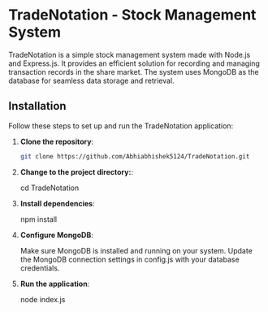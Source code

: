 # TradeNotation - Stock Management System

TradeNotation is a simple stock management system made with Node.js and Express.js. It provides an efficient solution for recording and managing transaction records in the share market. The system uses MongoDB as the database for seamless data storage and retrieval.


## Installation

Follow these steps to set up and run the TradeNotation application:

1. **Clone the repository**:
    ```bash
   git clone https://github.com/Abhiabhishek5124/TradeNotation.git

2. **Change to the project directory:**:

    cd TradeNotation

3. **Install dependencies**:

    npm install

4. **Configure MongoDB**:

    Make sure MongoDB is installed and running on your system.
    Update the MongoDB connection settings in config.js with your database credentials.

5. **Run the application**:

    node index.js
